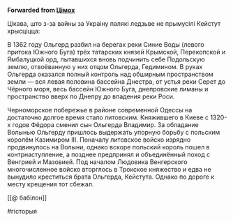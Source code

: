 **Forwarded from [Цімох](https://t.me/Tusajas)**

Цікава, што з-за вайны за Украіну палякі ледзьве не прымусілі Кейстут хрысціцца:

В 1362 году Ольгерд разбил на берегах реки Синие Воды (левого притока Южного Буга) трёх татарских князей Крымской, Перекопской и Ямбалуцкой орд, пытавшихся вновь подчинить себе Подольскую землю, отвоёванную у них отцом Ольгерда, Гедимином. В руках Ольгерда оказался полный контроль над обширным пространством земли — вся левая половина бассейна Днестра, от устья реки Серет до Чёрного моря, весь бассейн Южного Буга, днепровские лиманы и пространство вверх по Днепру до впадения реки Роси.

Черноморское побережье в районе современной Одессы на достаточно долгое время стало литовским. Княжившего в Киеве с 1320-х годов Фёдора сменил сын Ольгерда Владимир. За обладание Волынью Ольгерду пришлось выдержать упорную борьбу с польским королём Казимиром III. Поначалу литовское войско изрядно продвинулось на Волыни, однако вскоре польский король пошел в контрнаступление, а позднее предпринял и объединённый поход с Венгрией и Мазовией. Под началом Людовика Венгерского многочисленное войско вторглось в Трокское княжество и едва не вынудило креститься брата Ольгерда, Кейстута. Однако по дороге к месту крещения тот сбежал.

[[@ бабілон]]

#гісторыя
